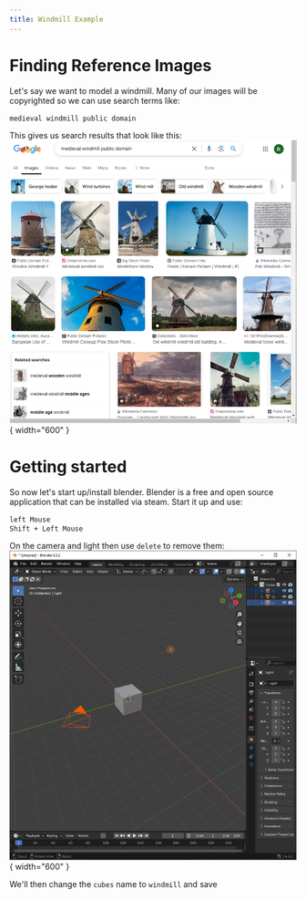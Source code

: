 ```yaml
---
title: Windmill Example 
---
```


# Finding Reference Images    

Let's say we want to model a windmill. Many of our images will be copyrighted so we can use search terms like:
```
medieval windmill public domain
```

This gives us search results that look like this:
</br>
![windmillSearch](images/windmillSearch.png){ width="600" }
</br>

# Getting started 

So now let's start up/install blender. Blender is a free and open source application that can be installed via steam. Start it up and use:
```
left Mouse
Shift + Left Mouse  
```
On the camera and light then use `delete` to remove them:
</br>
![removeCamera](images/removeCamAndLight.png){ width="600" }
</br>

We'll then change the `cubes` name to `windmill`  and save 


